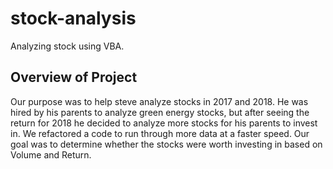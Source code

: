 # stock-analysis
Analyzing stock using VBA.
## Overview of Project
Our purpose was to help steve analyze stocks in 2017 and 2018. He was hired by his parents to analyze green energy stocks, but after seeing the return for 2018 he decided to analyze more stocks for his parents to invest in. We refactored a code to run through more data at a faster speed. Our goal was to determine whether the stocks were worth investing in based on Volume and Return. 
